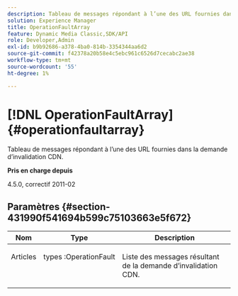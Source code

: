 ```yaml
---
description: Tableau de messages répondant à l’une des URL fournies dans la demande d’invalidation CDN.
solution: Experience Manager
title: OperationFaultArray
feature: Dynamic Media Classic,SDK/API
role: Developer,Admin
exl-id: b9b92686-a378-4ba0-814b-3354344aa6d2
source-git-commit: f42378a20b58e4c5ebc961c6526d7cecabc2ae38
workflow-type: tm+mt
source-wordcount: '55'
ht-degree: 1%

---
```


# [!DNL OperationFaultArray]{#operationfaultarray}

Tableau de messages répondant à l’une des URL fournies dans la demande d’invalidation CDN.

**Pris en charge depuis**

4.5.0, correctif 2011-02

## Paramètres {#section-431990f541694b599c75103663e5f672}

<table id="table_C8AEAC1759E144499557ECEBDAF740B9"> 
 <thead> 
  <tr> 
   <th class="entry"> <b> Nom</b> </th> 
   <th class="entry"> <b> Type</b> </th> 
   <th class="entry"> <b> Description</b> </th> 
  </tr> 
 </thead>
 <tbody> 
  <tr valign="top"> 
   <td> <p> <span class="codeph"><span class="varname"> Articles</span> </span> </p> </td> 
   <td> <p> <span class="codeph"> types :OperationFault</span> </p> </td> 
   <td> <p> Liste des messages résultant de la demande d’invalidation CDN. </p> </td> 
  </tr> 
 </tbody> 
</table>

